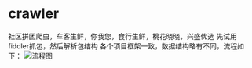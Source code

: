 # crawler
社区拼团爬虫，车客生鲜，你我您，食行生鲜，桃花晓晓，兴盛优选
先试用fiddler抓包，然后解析包结构
各个项目框架一致，数据结构略有不同，流程如下：
![流程图](doc/流程图.png)
